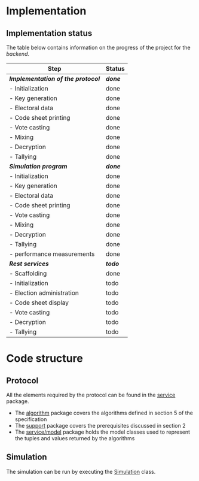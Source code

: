 # Implementation

## Implementation status

The table below contains information on the progress of the project for the _backend_.

| Step                                    | Status               |
| --------------------------------------- | -------------------- |
| **_Implementation of the protocol_**    | **_done_**           |
| - Initialization                        | done                 |
| - Key generation                        | done                 |
| - Electoral data                        | done                 |
| - Code sheet printing                   | done                 |
| - Vote casting                          | done                 |
| - Mixing                                | done                 |
| - Decryption                            | done                 |
| - Tallying                              | done                 |
| **_Simulation program_**                | **_done_**           |
| - Initialization                        | done                 |
| - Key generation                        | done                 |
| - Electoral data                        | done                 |
| - Code sheet printing                   | done                 |
| - Vote casting                          | done                 |
| - Mixing                                | done                 |
| - Decryption                            | done                 |
| - Tallying                              | done                 |
| - performance measurements              | done                 |
| **_Rest services_**                     | **_todo_**           |
| - Scaffolding                           | done                 |
| - Initialization                        | todo                 |
| - Election administration               | todo                 |
| - Code sheet display                    | todo                 |
| - Vote casting                          | todo                 |
| - Decryption                            | todo                 |
| - Tallying                              | todo                 |

# Code structure

## Protocol

All the elements required by the protocol can be found in the [service](src/main/java/ch/ge/ve/protopoc/service) 
package.
- The [algorithm](../src/main/java/ch/ge/ve/protopoc/service/algorithm) package covers the algorithms defined in section 5 
of the specification
- The [support](../src/main/java/ch/ge/ve/protopoc/service/support) package covers the prerequisites discussed in section 2
- The [service/model](../src/main/java/ch/ge/ve/protopoc/service/model) package holds the model classes used to represent 
the tuples and values returned by the algorithms

## Simulation

The simulation can be run by executing the 
[Simulation](../src/main/java/ch/ge/ve/protopoc/service/simulation/Simulation.java) class.
